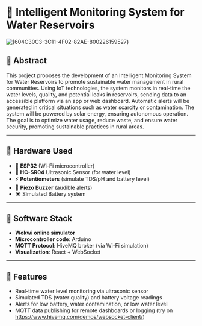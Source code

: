 # 🌱 Intelligent Monitoring System for Water Reservoirs

![{604C30C3-3C11-4F02-82AE-800226159527}](https://github.com/user-attachments/assets/96f8ba17-6003-4a5c-974e-bfcc6ffcb2f2)


## 📄 Abstract

This project proposes the development of an Intelligent Monitoring System for Water Reservoirs to promote sustainable water management in rural communities. Using IoT technologies, the system monitors in real-time the water levels, quality, and potential leaks in reservoirs, sending data to an accessible platform via an app or web dashboard. Automatic alerts will be generated in critical situations such as water scarcity or contamination. The system will be powered by solar energy, ensuring autonomous operation. The goal is to optimize water usage, reduce waste, and ensure water security, promoting sustainable practices in rural areas.

---

## 🔧 Hardware Used

- 🧠 **ESP32** (Wi-Fi microcontroller)
- 📏 **HC-SR04** Ultrasonic Sensor (for water level)
- ⚡ **Potentiometers** (simulate TDS/pH and battery level)
- 🔔 **Piezo Buzzer** (audible alerts)
- ☀️ Simulated Battery system

---

## 🧰 Software Stack

- **Wokwi online simulator**
- **Microcontroller code**: Arduino
- **MQTT Protocol**: HiveMQ broker (via Wi-Fi simulation)
- **Visualization**: React + WebSocket

---

## 🚀 Features

- Real-time water level monitoring via ultrasonic sensor
- Simulated TDS (water quality) and battery voltage readings
- Alerts for low battery, water contamination, or low water level
- MQTT data publishing for remote dashboards or logging (try on https://www.hivemq.com/demos/websocket-client/)



